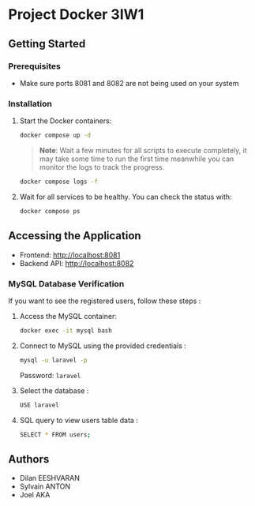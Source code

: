# Project Docker 3IW1

## Getting Started

### Prerequisites

* Make sure ports 8081 and 8082 are not being used on your system

### Installation

1. Start the Docker containers:

   ```bash
   docker compose up -d
   ```

   > **Note**: Wait a few minutes for all scripts to execute completely, it may take some time to run the first time meanwhile you can monitor the logs to track the progress.

   ```bash
   docker compose logs -f
   ```

2. Wait for all services to be healthy. You can check the status with:

   ```bash
   docker compose ps
   ```

## Accessing the Application

* Frontend: [http://localhost:8081](http://localhost:8081)
* Backend API: [http://localhost:8082](http://localhost:8082)

### MySQL Database Verification

If you want to see the registered users, follow these steps :

1. Access the MySQL container:

   ```bash
   docker exec -it mysql bash
   ```

2. Connect to MySQL using the provided credentials :

   ```bash
   mysql -u laravel -p
   ```

   Password: `laravel`

3. Select the database :

   ```bash
   USE laravel
   ```

4. SQL query to view users table data :

   ```bash
   SELECT * FROM users;
   ```

## Authors

* Dilan EESHVARAN
* Sylvain ANTON
* Joel AKA
